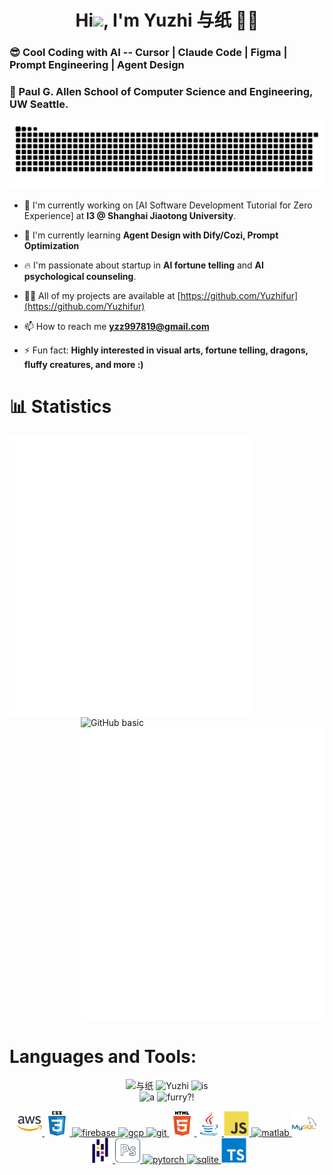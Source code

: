 <p align="center">
<h1 height="200px" align="center">Hi<img src="https://cdn.jsdelivr.net/gh/MaleWeb/picture/images/techblog/hi.gif" width="25">, I'm Yuzhi 与纸 🌈🐳</h1>
</p>
<p align="center">

### 😎 Cool Coding with AI -- Cursor | Claude Code | Figma | Prompt Engineering | Agent Design
### 💜 Paul G. Allen School of Computer Science and Engineering, UW Seattle.

<div align="center">
  <img src="https://github.com/Yuzhifur/Yuzhifur/blob/output/github-contribution-grid-snake-dark.svg" alt="Snake animation" title="Happy Coding uwu" />
</div>


- 🔭 I'm currently working on [AI Software Development Tutorial for Zero Experience] at **I3 @ Shanghai Jiaotong University**.

- 🌱 I'm currently learning **Agent Design with Dify/Cozi, Prompt Optimization**

- 🔥 I'm passionate about startup in **AI fortune telling** and **AI psychological counseling**.

- 👨‍💻 All of my projects are available at [https://github.com/Yuzhifur](https://github.com/Yuzhifur)

- 📫 How to reach me **yzz997819@gmail.com**

- ⚡ Fun fact: **Highly interested in visual arts, fortune telling, dragons, fluffy creatures, and more :)**


# 📊 Statistics

[<img align="left" width="390" alt="GitHub basic" src="https://raw.githubusercontent.com/Yuzhifur/Yuzhifur/main/github-basic.svg" />](#)
[<img align="right" style="padding-right:10;" width="390" alt="GitHub basic" src="https://steam-stat.vercel.app/api?profileName=yuzhifur" />](#)
[<img align="right" width="390" alt="GitHub language" src="https://raw.githubusercontent.com/Yuzhifur/Yuzhifur/main/github-languages.svg" />](#)
[<img align="right" width="390" alt="GitHub language" src="https://raw.githubusercontent.com/Yuzhifur/Yuzhifur/main/github-ysdag.svg" />](#)


<br clear="both"/>

# Languages and Tools:
<div align="center">

<!-- Thanks to Logo Author: SAWARATSUKI <3 -->

<img src="https://github.com/jonacruz89/SAWARATSUKI.ServiceLogos/blob/main/C%2CC%23%2CC%2B%2B/All.png" title="与纸" width="210"/>
<img src="https://github.com/jonacruz89/SAWARATSUKI.ServiceLogos/blob/main/React/React.png" title="Yuzhi" width="300"/>
<img src="https://github.com/jonacruz89/SAWARATSUKI.ServiceLogos/blob/main/Figma/Figma.png" title="is" width="210"/>


<br/>
<img src="https://github.com/jonacruz89/SAWARATSUKI.ServiceLogos/blob/main/Node.js/Node.js.png" title="a" width="280" />
<img src="https://github.com/jonacruz89/SAWARATSUKI.ServiceLogos/blob/main/Python/Python.png" title="furry?!" width="280"/>
<br/>

<p> <a href="https://aws.amazon.com" target="_blank" rel="noreferrer"> <img src="https://raw.githubusercontent.com/devicons/devicon/master/icons/amazonwebservices/amazonwebservices-original-wordmark.svg" alt="aws" width="40" height="40"/> </a> <a href="https://www.w3schools.com/css/" target="_blank" rel="noreferrer"> <img src="https://raw.githubusercontent.com/devicons/devicon/master/icons/css3/css3-original-wordmark.svg" alt="css3" width="40" height="40"/> </a> <a href="https://firebase.google.com/" target="_blank" rel="noreferrer"> <img src="https://www.vectorlogo.zone/logos/firebase/firebase-icon.svg" alt="firebase" width="40" height="40"/> </a> <a href="https://cloud.google.com" target="_blank" rel="noreferrer"> <img src="https://www.vectorlogo.zone/logos/google_cloud/google_cloud-icon.svg" alt="gcp" width="40" height="40"/> </a> <a href="https://git-scm.com/" target="_blank" rel="noreferrer"> <img src="https://www.vectorlogo.zone/logos/git-scm/git-scm-icon.svg" alt="git" width="40" height="40"/> </a> <a href="https://www.w3.org/html/" target="_blank" rel="noreferrer"> <img src="https://raw.githubusercontent.com/devicons/devicon/master/icons/html5/html5-original-wordmark.svg" alt="html5" width="40" height="40"/> </a> <a href="https://www.java.com" target="_blank" rel="noreferrer"> <img src="https://raw.githubusercontent.com/devicons/devicon/master/icons/java/java-original.svg" alt="java" width="40" height="40"/> </a> <a href="https://developer.mozilla.org/en-US/docs/Web/JavaScript" target="_blank" rel="noreferrer"> <img src="https://raw.githubusercontent.com/devicons/devicon/master/icons/javascript/javascript-original.svg" alt="javascript" width="40" height="40"/> </a> <a href="https://www.mathworks.com/" target="_blank" rel="noreferrer"> <img src="https://upload.wikimedia.org/wikipedia/commons/2/21/Matlab_Logo.png" alt="matlab" width="40" height="40"/> </a> <a href="https://www.mysql.com/" target="_blank" rel="noreferrer"> <img src="https://raw.githubusercontent.com/devicons/devicon/master/icons/mysql/mysql-original-wordmark.svg" alt="mysql" width="40" height="40"/> </a> <a href="https://pandas.pydata.org/" target="_blank" rel="noreferrer"> <img src="https://raw.githubusercontent.com/devicons/devicon/2ae2a900d2f041da66e950e4d48052658d850630/icons/pandas/pandas-original.svg" alt="pandas" width="40" height="40"/> </a> <a href="https://www.photoshop.com/en" target="_blank" rel="noreferrer"> <img src="https://raw.githubusercontent.com/devicons/devicon/master/icons/photoshop/photoshop-line.svg" alt="photoshop" width="40" height="40"/> </a> <a href="https://pytorch.org/" target="_blank" rel="noreferrer"> <img src="https://www.vectorlogo.zone/logos/pytorch/pytorch-icon.svg" alt="pytorch" width="40" height="40"/> </a> <a href="https://www.sqlite.org/" target="_blank" rel="noreferrer"> <img src="https://www.vectorlogo.zone/logos/sqlite/sqlite-icon.svg" alt="sqlite" width="40" height="40"/> </a> <a href="https://www.typescriptlang.org/" target="_blank" rel="noreferrer"> <img src="https://raw.githubusercontent.com/devicons/devicon/master/icons/typescript/typescript-original.svg" alt="typescript" width="40" height="40"/> </a> </p>

  
</div>


